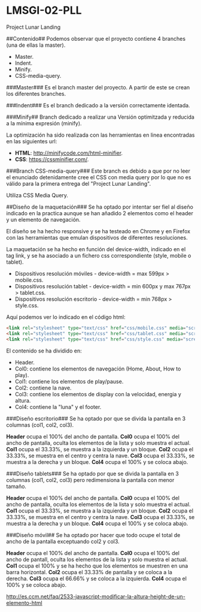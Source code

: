 # LMSGI-02-PLL
Project Lunar Landing

##Contenido##
Podemos observar que el proyecto contiene 4 branches (una de ellas la master).

  * Master.
  * Indent.
  * Minify.
  * CSS-media-query.

###Master###
Es el branch master del proyecto. A partir de este se crean los diferentes branches.

###Indent###
Es el branch dedicado a la versión correctamente identada.

###Minify##
Branch dedicado a realizar una Versión optimitzada y reducida a la mínima expresión (minify).

La optimización ha sido realizada con las herramientas en linea encontradas en las siguientes url:

 * **HTML**: http://minifycode.com/html-minifier.
 * **CSS**: https://cssminifier.com/.

###Branch CSS-media-query###
Este branch es debido a que por no leer el enunciado detenidamente cree el CSS con media query por lo que no es válido para la primera entrega del "Project Lunar Landing".

Utiliza CSS Media Query.

##Diseño de la maquetación###
Se ha optado por intentar ser fiel al diseño indicado en la practica aunque se han añadido 2 elementos como el header y un elemento de navegación.

El diseño se ha hecho responsive y se ha testeado en Chrome y en Firefox con las herramientas que emulan dispositivos de diferentes resoluciones.

La maquetación se ha hecho en función del device-width, indicado en el tag link, y se ha asociado a un fichero css correspondiente (style, mobile o tablet).

 * Dispositivos resolución móviles - device-width = max 599px > mobile.css.
 * Dispositivos resolución tablet - device-width = min 600px y max 767px > tablet.css.
 * Dispositivos resolución escritorio - device-width = min 768px > style.css.

Aquí podemos ver lo indicado en el código html:

```html
<link rel="stylesheet" type="text/css" href="css/mobile.css" media="screen and (max-device-width: 599px)">
<link rel="stylesheet" type="text/css" href="css/tablet.css" media="screen and (min-width: 600px) and (max-width: 767px)">
<link rel="stylesheet" type="text/css" href="css/style.css" media="screen and (min-width: 768px)">
```
El contenido se ha dividido en: 
 * Header.
 * Col0: contiene los elementos de navegación (Home, About, How to play).
 * Col1: contiene los elementos de play/pause. 
 * Col2: contiene la nave.
 * Col3: contiene los elementos de display con la velocidad, energia y altura.
 * Col4: contiene la "luna" y el footer.

###Diseño escritorio###
Se ha optado por que se divida la pantalla en 3 columnas (col1, col2, col3).

**Header** ocupa el 100% del ancho de pantalla.
**Col0** ocupa el 100% del ancho de pantalla, oculta los elementos de la lista y solo muestra el actual.
**Col1** ocupa el 33.33%, se muestra a la izquierda y un bloque.
**Col2** ocupa el 33.33%, se muestra en el centro y centra la nave.
**Col3** ocupa el 33.33%, se muestra a la derecha y un bloque.
**Col4** ocupa el 100% y se coloca abajo.

###Diseño tablets###
Se ha optado por que se divida la pantalla en 3 columnas (col1, col2, col3) pero redimensiona la pantalla con menor tamaño.

**Header** ocupa el 100% del ancho de pantalla.
**Col0** ocupa el 100% del ancho de pantalla, oculta los elementos de la lista y solo muestra el actual.
**Col1** ocupa el 33.33%, se muestra a la izquierda y un bloque.
**Col2** ocupa el 33.33%, se muestra en el centro y centra la nave.
**Col3** ocupa el 33.33%, se muestra a la derecha y un bloque.
**Col4** ocupa el 100% y se coloca abajo.

###Diseño móvil##
Se ha optado por hacer que todo ocupe el total de ancho de la pantalla exceptuando col2 y col3.

**Header** ocupa el 100% del ancho de pantalla.
**Col0** ocupa el 100% del ancho de pantall, oculta los elementos de la lista y solo muestra el actual.
**Col1** ocupa el 100% y se ha hecho que los elementos se muestren en una barra horizontal.
**Col2** ocupa el 33.33% de pantalla y se coloca a la derecha.
**Col3** ocupa el 66.66% y se coloca a la izquierda.
**Col4** ocupa el 100% y se coloca abajo.

http://es.ccm.net/faq/2533-javascript-modificar-la-altura-height-de-un-elemento-html
